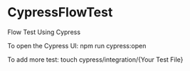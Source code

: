 # CypressFlowTest
Flow Test Using Cypress


To open the Cypress UI: npm run cypress:open

To add more test:  touch cypress/integration/{Your Test File}

